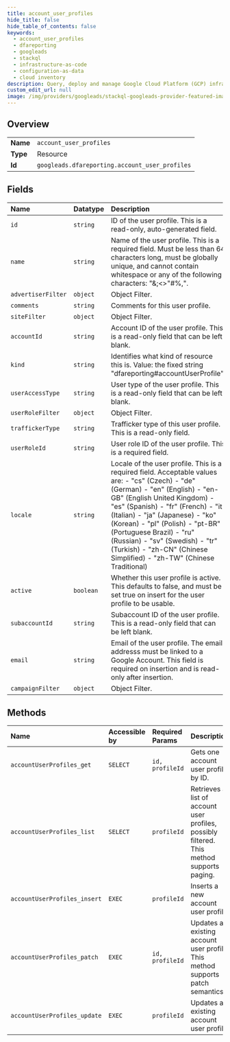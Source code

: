 ```yaml
---
title: account_user_profiles
hide_title: false
hide_table_of_contents: false
keywords:
  - account_user_profiles
  - dfareporting
  - googleads    
  - stackql
  - infrastructure-as-code
  - configuration-as-data
  - cloud inventory
description: Query, deploy and manage Google Cloud Platform (GCP) infrastructure and resources using SQL
custom_edit_url: null
image: /img/providers/googleads/stackql-googleads-provider-featured-image.png
---
```

  
    

## Overview
<table><tbody>
<tr><td><b>Name</b></td><td><code>account_user_profiles</code></td></tr>
<tr><td><b>Type</b></td><td>Resource</td></tr>
<tr><td><b>Id</b></td><td><code>googleads.dfareporting.account_user_profiles</code></td></tr>
</tbody></table>

## Fields
| Name | Datatype | Description |
|:-----|:---------|:------------|
| `id` | `string` | ID of the user profile. This is a read-only, auto-generated field. |
| `name` | `string` | Name of the user profile. This is a required field. Must be less than 64 characters long, must be globally unique, and cannot contain whitespace or any of the following characters: "&;&lt;&gt;"#%,". |
| `advertiserFilter` | `object` | Object Filter. |
| `comments` | `string` | Comments for this user profile. |
| `siteFilter` | `object` | Object Filter. |
| `accountId` | `string` | Account ID of the user profile. This is a read-only field that can be left blank. |
| `kind` | `string` | Identifies what kind of resource this is. Value: the fixed string "dfareporting#accountUserProfile". |
| `userAccessType` | `string` | User type of the user profile. This is a read-only field that can be left blank. |
| `userRoleFilter` | `object` | Object Filter. |
| `traffickerType` | `string` | Trafficker type of this user profile. This is a read-only field. |
| `userRoleId` | `string` | User role ID of the user profile. This is a required field. |
| `locale` | `string` | Locale of the user profile. This is a required field. Acceptable values are: - "cs" (Czech) - "de" (German) - "en" (English) - "en-GB" (English United Kingdom) - "es" (Spanish) - "fr" (French) - "it" (Italian) - "ja" (Japanese) - "ko" (Korean) - "pl" (Polish) - "pt-BR" (Portuguese Brazil) - "ru" (Russian) - "sv" (Swedish) - "tr" (Turkish) - "zh-CN" (Chinese Simplified) - "zh-TW" (Chinese Traditional)  |
| `active` | `boolean` | Whether this user profile is active. This defaults to false, and must be set true on insert for the user profile to be usable. |
| `subaccountId` | `string` | Subaccount ID of the user profile. This is a read-only field that can be left blank. |
| `email` | `string` | Email of the user profile. The email addresss must be linked to a Google Account. This field is required on insertion and is read-only after insertion. |
| `campaignFilter` | `object` | Object Filter. |
## Methods
| Name | Accessible by | Required Params | Description |
|:-----|:--------------|:----------------|:------------|
| `accountUserProfiles_get` | `SELECT` | `id, profileId` | Gets one account user profile by ID. |
| `accountUserProfiles_list` | `SELECT` | `profileId` | Retrieves a list of account user profiles, possibly filtered. This method supports paging. |
| `accountUserProfiles_insert` | `EXEC` | `profileId` | Inserts a new account user profile. |
| `accountUserProfiles_patch` | `EXEC` | `id, profileId` | Updates an existing account user profile. This method supports patch semantics. |
| `accountUserProfiles_update` | `EXEC` | `profileId` | Updates an existing account user profile. |
